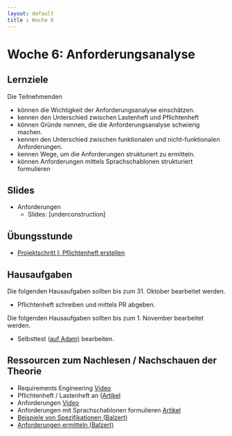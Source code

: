 ```yaml
---
layout: default
title : Woche 6
---
```


# Woche 6: Anforderungsanalyse

## Lernziele

Die Teilnehmenden 
- können die Wichtigkeit der Anforderungsanalyse einschätzen.
- kennen den Unterschied zwischen Lastenheft und Pflichtenheft
- können Gründe nennen, die die Anforderungsanalyse schwierig machen.
- kennen den Unterschied zwischen funktionalen und nicht-funktionalen Anforderungen.
- kennen Wege, um die Anforderungen strukturiert zu ermitteln.
- können Anforderungen mittels Sprachschablonen strukturiert formulieren


## Slides

* Anforderungen 
   * Slides: [underconstruction]

## Übungsstunde

* [Projektschritt I: Pflichtenheft erstellen](./project/step1/exercises)


## Hausaufgaben

Die folgenden Hausaufgaben sollten bis zum 31. Oktober bearbeitet werden. 

- Pflichtenheft schreiben und mittels PR abgeben.

Die folgenden Hausaufgaben sollten bis zum 1. November bearbeitet werden. 
- Selbsttest ([auf Adam)](https://adam.unibas.ch/goto_adam_tst_1474883.html) bearbeiten.

## Ressourcen zum Nachlesen / Nachschauen der Theorie

* Requirements Engineering [Video](https://tube.switch.ch/videos/e9a8b379)
* Pflichtenheft / Lastenheft an ([Artikel](./articles/pflichtenheft1.html)
* Anforderungen [Video](https://tube.switch.ch/videos/76899f60)
* Anforderungen mit Sprachschablonen formulieren [Artikel](./articles/language-templates.html)
* [Beispiele von Spezifikationen (Balzert)](https://adam.unibas.ch/goto_adam_file_1474955_download.html)
* [Anforderungen ermitteln (Balzert)](https://adam.unibas.ch/goto_adam_file_1474961_download.html)




